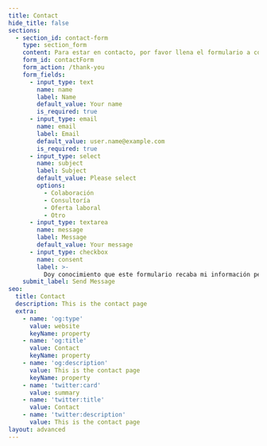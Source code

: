 ```yaml
---
title: Contact
hide_title: false
sections:
  - section_id: contact-form
    type: section_form
    content: Para estar en contacto, por favor llena el formulario a continuación
    form_id: contactForm
    form_action: /thank-you
    form_fields:
      - input_type: text
        name: name
        label: Name
        default_value: Your name
        is_required: true
      - input_type: email
        name: email
        label: Email
        default_value: user.name@example.com
        is_required: true
      - input_type: select
        name: subject
        label: Subject
        default_value: Please select
        options:
          - Colaboración
          - Consultoría
          - Oferta laboral
          - Otro
      - input_type: textarea
        name: message
        label: Message
        default_value: Your message
      - input_type: checkbox
        name: consent
        label: >-
          Doy conocimiento que este formulario recaba mi información personal ingresada para poder ser contactado.
    submit_label: Send Message
seo:
  title: Contact
  description: This is the contact page
  extra:
    - name: 'og:type'
      value: website
      keyName: property
    - name: 'og:title'
      value: Contact
      keyName: property
    - name: 'og:description'
      value: This is the contact page
      keyName: property
    - name: 'twitter:card'
      value: summary
    - name: 'twitter:title'
      value: Contact
    - name: 'twitter:description'
      value: This is the contact page
layout: advanced
---
```

